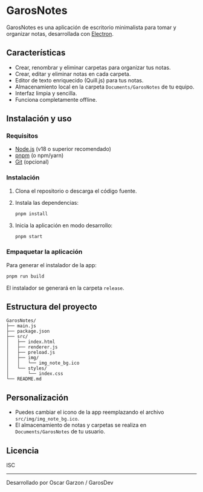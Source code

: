 # GarosNotes

GarosNotes es una aplicación de escritorio minimalista para tomar y organizar notas, desarrollada con [Electron](https://www.electronjs.org/).

## Características

- Crear, renombrar y eliminar carpetas para organizar tus notas.
- Crear, editar y eliminar notas en cada carpeta.
- Editor de texto enriquecido (Quill.js) para tus notas.
- Almacenamiento local en la carpeta `Documents/GarosNotes` de tu equipo.
- Interfaz limpia y sencilla.
- Funciona completamente offline.

## Instalación y uso

### Requisitos

- [Node.js](https://nodejs.org/) (v18 o superior recomendado)
- [pnpm](https://pnpm.io/) (o npm/yarn)
- [Git](https://git-scm.com/) (opcional)

### Instalación

1. Clona el repositorio o descarga el código fuente.
2. Instala las dependencias:

   ```sh
   pnpm install
   ```

3. Inicia la aplicación en modo desarrollo:

   ```sh
   pnpm start
   ```

### Empaquetar la aplicación

Para generar el instalador de la app:

```sh
pnpm run build
```

El instalador se generará en la carpeta `release`.

## Estructura del proyecto

```
GarosNotes/
├── main.js
├── package.json
├── src/
│   ├── index.html
│   ├── renderer.js
│   ├── preload.js
│   ├── img/
│   │   └── img_note_bg.ico
│   └── styles/
│       └── index.css
└── README.md
```

## Personalización

- Puedes cambiar el icono de la app reemplazando el archivo `src/img/img_note_bg.ico`.
- El almacenamiento de notas y carpetas se realiza en `Documents/GarosNotes` de tu usuario.

## Licencia

ISC

---

Desarrollado por Oscar Garzon / GarosDev
